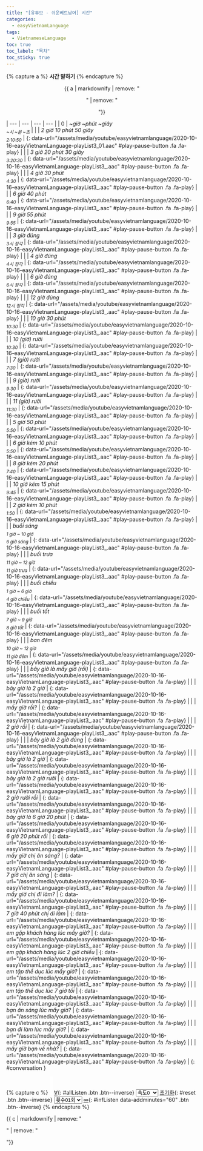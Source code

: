 ```yaml
---
title: "[유튜브 - 쉬운베트남어] 시간"
categories:
  - easyVietnamLanguage
tags:
  - VietnameseLanguage
toc: true
toc_label: "목차"
toc_sticky: true
---
```


{% capture a %}
**시간 말하기**
{% endcapture %}
<div class="notice--danger" style="text-align: center;">
{{ a | markdownify | remove: "<p>" | remove: "</p>"}}
</div>

| --- | --- | --- | --- |
| 0 | *~giờ ~phút ~giây<br /><sub>~시 ~분 ~초</sub>* |
| | *2 giờ 10 phút 50 giây<br /><sub>2:10:50</sub>* | [](#){: data-url="/assets/media/youtube/easyvietnamlanguage/2020-10-16-easyVietnamLanguage-playList3_01.aac" #play-pause-button .fa .fa-play} |
| | *3 giờ 20 phút 30 giây<br /><sub>3:20:30</sub>* | [](#){: data-url="/assets/media/youtube/easyvietnamlanguage/2020-10-16-easyVietnamLanguage-playList3_.aac" #play-pause-button .fa .fa-play} |
| | *4 giờ 30 phút<br /><sub>4:30</sub>* | [](#){: data-url="/assets/media/youtube/easyvietnamlanguage/2020-10-16-easyVietnamLanguage-playList3_.aac" #play-pause-button .fa .fa-play} |
| | *6 giờ 40 phút<br /><sub>6:40</sub>* | [](#){: data-url="/assets/media/youtube/easyvietnamlanguage/2020-10-16-easyVietnamLanguage-playList3_.aac" #play-pause-button .fa .fa-play} |
| | *9 giờ 55 phút<br /><sub>9:55</sub>* | [](#){: data-url="/assets/media/youtube/easyvietnamlanguage/2020-10-16-easyVietnamLanguage-playList3_.aac" #play-pause-button .fa .fa-play} |
| | *3 giờ đúng<br /><sub>3시 정각</sub>* | [](#){: data-url="/assets/media/youtube/easyvietnamlanguage/2020-10-16-easyVietnamLanguage-playList3_.aac" #play-pause-button .fa .fa-play} |
| | *4 giờ đúng<br /><sub>4시 정각</sub>* | [](#){: data-url="/assets/media/youtube/easyvietnamlanguage/2020-10-16-easyVietnamLanguage-playList3_.aac" #play-pause-button .fa .fa-play} |
| | *6 giờ đúng<br /><sub>6시 정각</sub>* | [](#){: data-url="/assets/media/youtube/easyvietnamlanguage/2020-10-16-easyVietnamLanguage-playList3_.aac" #play-pause-button .fa .fa-play} |
| | *12 giờ đúng<br /><sub>12시 정각</sub>* | [](#){: data-url="/assets/media/youtube/easyvietnamlanguage/2020-10-16-easyVietnamLanguage-playList3_.aac" #play-pause-button .fa .fa-play} |
| | *10 giờ 30 phút<br /><sub>10:30</sub>* | [](#){: data-url="/assets/media/youtube/easyvietnamlanguage/2020-10-16-easyVietnamLanguage-playList3_.aac" #play-pause-button .fa .fa-play} |
| | *10 (giờ) rưỡi<br /><sub>10:30</sub>* | [](#){: data-url="/assets/media/youtube/easyvietnamlanguage/2020-10-16-easyVietnamLanguage-playList3_.aac" #play-pause-button .fa .fa-play} |
| | *7 (giờ) rưỡi<br /><sub>7:30</sub>* | [](#){: data-url="/assets/media/youtube/easyvietnamlanguage/2020-10-16-easyVietnamLanguage-playList3_.aac" #play-pause-button .fa .fa-play} |
| | *9 (giờ) rưỡi<br /><sub>9:30</sub>* | [](#){: data-url="/assets/media/youtube/easyvietnamlanguage/2020-10-16-easyVietnamLanguage-playList3_.aac" #play-pause-button .fa .fa-play} |
| | *11 (giờ) rưỡi<br /><sub>11:30</sub>* | [](#){: data-url="/assets/media/youtube/easyvietnamlanguage/2020-10-16-easyVietnamLanguage-playList3_.aac" #play-pause-button .fa .fa-play} |
| | *5 giờ 50 phút<br /><sub>5:50</sub>* | [](#){: data-url="/assets/media/youtube/easyvietnamlanguage/2020-10-16-easyVietnamLanguage-playList3_.aac" #play-pause-button .fa .fa-play} |
| | *6 giờ kém 10 phút<br /><sub>5:50</sub>* | [](#){: data-url="/assets/media/youtube/easyvietnamlanguage/2020-10-16-easyVietnamLanguage-playList3_.aac" #play-pause-button .fa .fa-play} |
| | *8 giờ kém 20 phút<br /><sub>7:40</sub>* | [](#){: data-url="/assets/media/youtube/easyvietnamlanguage/2020-10-16-easyVietnamLanguage-playList3_.aac" #play-pause-button .fa .fa-play} |
| | *10 giờ kém 15 phút<br /><sub>9:45</sub>* | [](#){: data-url="/assets/media/youtube/easyvietnamlanguage/2020-10-16-easyVietnamLanguage-playList3_.aac" #play-pause-button .fa .fa-play} |
| | *2 giờ kém 10 phút<br /><sub>1:50</sub>* | [](#){: data-url="/assets/media/youtube/easyvietnamlanguage/2020-10-16-easyVietnamLanguage-playList3_.aac" #play-pause-button .fa .fa-play} |
| | *buổi sáng<br /><sub>1 giờ ~ 10 giờ</sub><br /><sub>6 giờ sáng</sub>* | [](#){: data-url="/assets/media/youtube/easyvietnamlanguage/2020-10-16-easyVietnamLanguage-playList3_.aac" #play-pause-button .fa .fa-play} |
| | *buổi trưa<br /><sub>11 giờ ~ 12 giờ</sub><br /><sub>11 giờ trưa</sub>* | [](#){: data-url="/assets/media/youtube/easyvietnamlanguage/2020-10-16-easyVietnamLanguage-playList3_.aac" #play-pause-button .fa .fa-play} |
| | *buổi chiều<br /><sub>1 giờ ~ 6 giờ</sub><br /><sub>4 giờ chiều</sub>* | [](#){: data-url="/assets/media/youtube/easyvietnamlanguage/2020-10-16-easyVietnamLanguage-playList3_.aac" #play-pause-button .fa .fa-play} |
| | *buổi tốt<br /><sub>7 giờ ~ 9 giờ</sub><br /><sub>8 giờ tốt</sub>* | [](#){: data-url="/assets/media/youtube/easyvietnamlanguage/2020-10-16-easyVietnamLanguage-playList3_.aac" #play-pause-button .fa .fa-play} |
| | *ban đêm<br /><sub>10 giờ ~ 12 giờ</sub><br /><sub>11 giờ đêm</sub>* | [](#){: data-url="/assets/media/youtube/easyvietnamlanguage/2020-10-16-easyVietnamLanguage-playList3_.aac" #play-pause-button .fa .fa-play} |
| | *bây giờ là mấy giờ (rồi)* | [](#){: data-url="/assets/media/youtube/easyvietnamlanguage/2020-10-16-easyVietnamLanguage-playList3_.aac" #play-pause-button .fa .fa-play} |
| | *bây giờ là 2 giờ* | [](#){: data-url="/assets/media/youtube/easyvietnamlanguage/2020-10-16-easyVietnamLanguage-playList3_.aac" #play-pause-button .fa .fa-play} |
| | *mấy giờ rồi?* | [](#){: data-url="/assets/media/youtube/easyvietnamlanguage/2020-10-16-easyVietnamLanguage-playList3_.aac" #play-pause-button .fa .fa-play} |
| | *2 giờ rồi* | [](#){: data-url="/assets/media/youtube/easyvietnamlanguage/2020-10-16-easyVietnamLanguage-playList3_.aac" #play-pause-button .fa .fa-play} |
| | *bây giờ là 2 giờ đúng* | [](#){: data-url="/assets/media/youtube/easyvietnamlanguage/2020-10-16-easyVietnamLanguage-playList3_.aac" #play-pause-button .fa .fa-play} |
| | *bây giờ là 2 giờ* | [](#){: data-url="/assets/media/youtube/easyvietnamlanguage/2020-10-16-easyVietnamLanguage-playList3_.aac" #play-pause-button .fa .fa-play} |
| | *bây giờ là 2 giờ rưỡi* | [](#){: data-url="/assets/media/youtube/easyvietnamlanguage/2020-10-16-easyVietnamLanguage-playList3_.aac" #play-pause-button .fa .fa-play} |
| | *2 giờ rưỡi rồi* | [](#){: data-url="/assets/media/youtube/easyvietnamlanguage/2020-10-16-easyVietnamLanguage-playList3_.aac" #play-pause-button .fa .fa-play} |
| | *bây giờ là 6 giờ 20 phút* | [](#){: data-url="/assets/media/youtube/easyvietnamlanguage/2020-10-16-easyVietnamLanguage-playList3_.aac" #play-pause-button .fa .fa-play} |
| | *6 giờ 20 phút rồi* | [](#){: data-url="/assets/media/youtube/easyvietnamlanguage/2020-10-16-easyVietnamLanguage-playList3_.aac" #play-pause-button .fa .fa-play} |
| | *mấy giờ chị ăn sáng?* | [](#){: data-url="/assets/media/youtube/easyvietnamlanguage/2020-10-16-easyVietnamLanguage-playList3_.aac" #play-pause-button .fa .fa-play} |
| | *7 giờ chị ăn sáng* | [](#){: data-url="/assets/media/youtube/easyvietnamlanguage/2020-10-16-easyVietnamLanguage-playList3_.aac" #play-pause-button .fa .fa-play} |
| | *mấy giờ chị đi làm?* | [](#){: data-url="/assets/media/youtube/easyvietnamlanguage/2020-10-16-easyVietnamLanguage-playList3_.aac" #play-pause-button .fa .fa-play} |
| | *7 giờ 40 phút chị đi làm* | [](#){: data-url="/assets/media/youtube/easyvietnamlanguage/2020-10-16-easyVietnamLanguage-playList3_.aac" #play-pause-button .fa .fa-play} |
| | *em gặp khách hàng lúc mấy giờ?* | [](#){: data-url="/assets/media/youtube/easyvietnamlanguage/2020-10-16-easyVietnamLanguage-playList3_.aac" #play-pause-button .fa .fa-play} |
| | *em gặp khách hàng lúc 2 giờ chiều* | [](#){: data-url="/assets/media/youtube/easyvietnamlanguage/2020-10-16-easyVietnamLanguage-playList3_.aac" #play-pause-button .fa .fa-play} |
| | *em tập thể dục lúc mấy giờ?* | [](#){: data-url="/assets/media/youtube/easyvietnamlanguage/2020-10-16-easyVietnamLanguage-playList3_.aac" #play-pause-button .fa .fa-play} |
| | *em tập thể dục lúc 7 giờ tối* | [](#){: data-url="/assets/media/youtube/easyvietnamlanguage/2020-10-16-easyVietnamLanguage-playList3_.aac" #play-pause-button .fa .fa-play} |
| | *bạn ăn sáng lúc mấy giờ?* | [](#){: data-url="/assets/media/youtube/easyvietnamlanguage/2020-10-16-easyVietnamLanguage-playList3_.aac" #play-pause-button .fa .fa-play} |
| | *bạn đi làm lúc mấy giờ?* | [](#){: data-url="/assets/media/youtube/easyvietnamlanguage/2020-10-16-easyVietnamLanguage-playList3_.aac" #play-pause-button .fa .fa-play} |
| | *mấy giờ bạn về nhà?* | [](#){: data-url="/assets/media/youtube/easyvietnamlanguage/2020-10-16-easyVietnamLanguage-playList3_.aac" #play-pause-button .fa .fa-play} |
{: #conversation } 

{% capture c %}
  ![](/assets/images/empty.png)
  [∀](#){: #allListen .btn .btn--inverse}
  <select id="playbackspeed">
    <option value="1.0">속도0</option>
    <option value="0.75">속도-1</option>
    <option value="0.5">속도-2</option>
  </select>
  [초기화](#){: #reset .btn .btn--inverse}
  <select id="ringsToPlay">
    <option value="1">횟수01회</option>
    <option value="2">횟수02회</option>
    <option value="3">횟수03회</option>
    <option value="4">횟수04회</option>
    <option value="5">횟수05회</option>
    <option value="7">횟수07회</option>
    <option value="10">횟수10회</option>
  </select>
  [∞](#){: #infListen data-addminutes="60" .btn .btn--inverse}
{% endcapture %}

<div id="fixedBtn">
  <div class="inner">
  {{ c | markdownify | remove: "<p>" | remove: "</p>"}}
  </div>
</div>

<div id="business0" style="display: none;"></div>